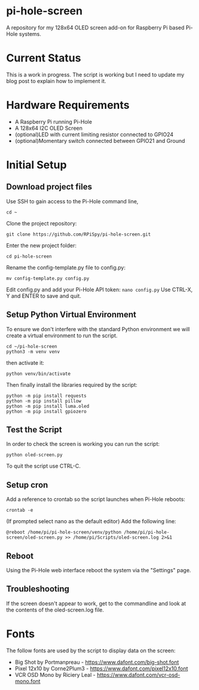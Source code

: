 # pi-hole-screen
A repository for my 128x64 OLED screen add-on for Raspberry Pi based Pi-Hole systems.

# Current Status
This is a work in progress. The script is working but I need to update my blog post to explain how to implement it.

# Hardware Requirements
- A Raspberry Pi running Pi-Hole
- A 128x64 I2C OLED Screen
- (optional)LED with current limiting resistor connected to GPIO24
- (optional)Momentary switch connected between GPIO21 and Ground

# Initial Setup
## Download project files
Use SSH to gain access to the Pi-Hole command line,
```
cd ~
```
Clone the project repository:
```
git clone https://github.com/RPiSpy/pi-hole-screen.git
```
Enter the new project folder:
```
cd pi-hole-screen
```
Rename the config-template.py file to config.py:
```
mv config-template.py config.py
```
Edit config.py and add your Pi-Hole API token:
```nano config.py```
Use CTRL-X, Y and ENTER to save and quit.

## Setup Python Virtual Environment
To ensure we don't interfere with the standard Python environment we will create a virtual environment to
run the script.
```
cd ~/pi-hole-screen
python3 -m venv venv
```
then activate it:
```
python venv/bin/activate
```
Then finally install the libraries required by the script:
```
python -m pip install requests
python -m pip install pillow
python -m pip install luma.oled
python -m pip install gpiozero
```

## Test the Script
In order to check the screen is working you can run the script:
```
python oled-screen.py
```
To quit the script use CTRL-C.

## Setup cron
Add a reference to crontab so the script launches when Pi-Hole reboots:
```
crontab -e
```
(If prompted select nano as the default editor)
Add the following line:
```
@reboot /home/pi/pi-hole-screen/venv/python /home/pi/pi-hole-screen/oled-screen.py >> /home/pi/Scripts/oled-screen.log 2>&1
```

## Reboot
Using the Pi-Hole web interface reboot the system via the "Settings" page.

## Troubleshooting
If the screen doesn't appear to work, get to the commandline and look at the contents of the oled-screen.log file.

# Fonts
The follow fonts are used by the script to display data on the screen:
- Big Shot by Portmanpreau - https://www.dafont.com/big-shot.font
- Pixel 12x10 by Corne2Plum3 - https://www.dafont.com/pixel12x10.font
- VCR OSD Mono by Riciery Leal - https://www.dafont.com/vcr-osd-mono.font
